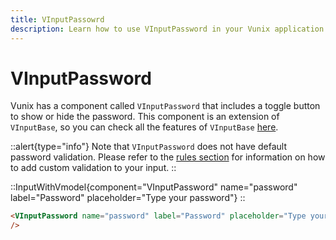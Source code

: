 ```yaml
---
title: VInputPassowrd
description: Learn how to use VInputPassword in your Vunix application
---
```


# VInputPassword

Vunix has a component called `VInputPassword` that includes a toggle button to show or hide the password. This component is an extension of `VInputBase`, so you can check all the features of `VInputBase` [here](/components/form/inputbase).

::alert{type="info"}
Note that `VInputPassword` does not have default password validation. Please refer to the [rules section](/components/form/rules) for information on how to add custom validation to your input.
::

::InputWithVmodel{component="VInputPassword" name="password" label="Password" placeholder="Type your password"}
::

```html
<VInputPassword name="password" label="Password" placeholder="Type your password"
/>
```